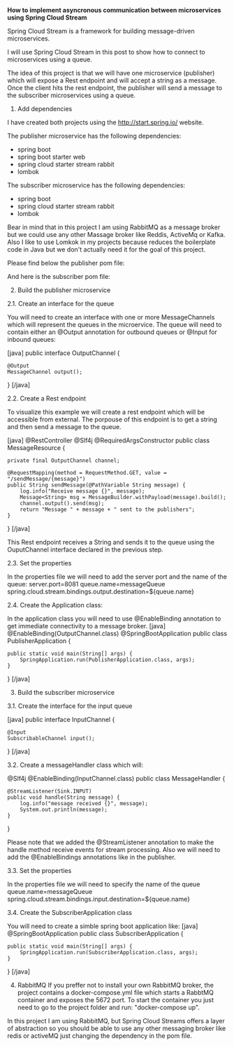 **How to implement asyncronous communication between microservices using Spring Cloud Stream**

Spring Cloud Stream is a framework for building message-driven microservices. 

I will use Spring Cloud Stream in this post to show how to connect to microservices using a queue. 

The idea of this project is that we will have one microservice (publisher) which will expose a Rest endpoint and will accept a string as a message. Once the client hits the rest endpoint, the publisher will send a message to the subscriber microservices using a queue. 
 

 
1. Add dependencies
 
I have created both projects using the http://start.spring.io/ website. 
 
 The publisher microservice has the following dependencies:
 - spring boot
 - spring boot starter web
 - spring cloud starter stream rabbit
 - lombok
  
  The subscriber microservice has the following dependencies:
   - spring boot
   - spring cloud starter stream rabbit
   - lombok
   
 Bear in mind that in this project I am using RabbitMQ as a message broker but we could use any other Massage broker like Reddis, ActiveMq or Kafka.
 Also I like to use Lomkok in my projects because reduces the boilerplate code in Java but we don't actually need it for the goal of this project.
 
Please find below the publisher pom file:
 
And here is the subscriber pom file:

2. Build the publisher microservice

2.1. Create an interface for the queue

You will need to create an interface with one or more MessageChannels which will represent the queues in the microervice. The queue will need to contain either an @Output annotation for outbound queues or @Input for inbound queues:

[java]
public interface OutputChannel {

    @Output
    MessageChannel output();
}
[/java]
 
 2.2. Create a Rest endpoint 
 
 To visualize this example we will create a rest endpoint which will be accessible from external. The porpouse of this endpoint is to get a string and then send a message to the queue. 
 
 [java]
@RestController
@Slf4j
@RequiredArgsConstructor
public class MessageResource {

    private final OutputChannel channel;

    @RequestMapping(method = RequestMethod.GET, value = "/sendMessage/{message}")
    public String sendMessage(@PathVariable String message) {
        log.info("Receive message {}", message);
        Message<String> msg = MessageBuilder.withPayload(message).build();
        channel.output().send(msg);
        return "Message " + message + " sent to the publishers";
    }
}
 [/java]
 
This Rest endpoint receives a String and sends it to the queue using the OuputChannel interface declared in the previous step.


2.3. Set the properties

In the properties file we will need to add the server port and the name of the queue:
server.port=8081
queue.name=messageQueue
spring.cloud.stream.bindings.output.destination=${queue.name}

2.4. Create the Application class:

In the application class you will need to use @EnableBinding annotation to get immediate connectivity to a message broker.
[java]
@EnableBinding(OutputChannel.class)
@SpringBootApplication
public class PublisherApplication {

	public static void main(String[] args) {
		SpringApplication.run(PublisherApplication.class, args);
	}
}
[/java]
 
 
3. Build the subscriber microservice

3.1. Create the interface for the input queue

[java]
public interface InputChannel {

    @Input
    SubscribableChannel input();
}
[/java]

3.2. Create a messageHandler class which will:

@Slf4j
@EnableBinding(InputChannel.class)
public class MessageHandler {

    @StreamListener(Sink.INPUT)
    public void handle(String message) {
        log.info("message received {}", message);
        System.out.println(message);
    }
}

Please note that we added the @StreamListener annotation to make the handle method receive events for stream processing. Also we will need to add the @EnableBindings annotations like in the publisher.

3.3. Set the properties 

In the properties file we will need to specify the name of the queue
queue.name=messageQueue
spring.cloud.stream.bindings.input.destination=${queue.name}

3.4. Create the SubscriberApplication class

You will need to create a simble spring boot application like:
[java]
@SpringBootApplication
public class SubscriberApplication {

	public static void main(String[] args) {
		SpringApplication.run(SubscriberApplication.class, args);
	}
}
[/java]

4. RabbitMQ
If you preffer not to install your own RabbitMQ broker, the project contains a docker-compose.yml file which starts a RabbtMQ container and exposes the 5672 port.
To start the container you just need to go to the project folder and run: "docker-compose up".
  
  
In this project I am using RabbitMQ, but Spring Cloud Streams offers a layer of abstraction so you should be able to use any other messaging broker like redis or activeMQ just changing the dependency in the pom file.
   
   
   



